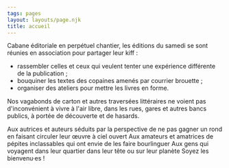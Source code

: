 ```yaml
---
tags: pages
layout: layouts/page.njk
title: accueil
---
```

Cabane éditoriale en perpétuel chantier, les éditions du samedi se sont réunies en association pour partager leur kiff :
- rassembler celles et ceux qui veulent tenter une expérience différente de la publication ;
- bouquiner les textes des copaines amenés par courrier brouette ;
- organiser des ateliers pour mettre les livres en forme.

Nos vagabonds de carton et autres traversées littéraires ne voient pas d'inconvénient à vivre à l'air libre, dans les rues, gares et autres bancs publics, à portée de découverte et de hasards.

Aux autrices et auteurs séduits par la perspective de ne pas gagner un rond en faisant circuler leur œuvre à ciel ouvert
Aux amateurs et amatrices de pépites inclassables qui ont envie de les faire bourlinguer
Aux gens qui voyagent dans leur quartier dans leur tête ou sur leur planète
Soyez les bienvenu·es ! 